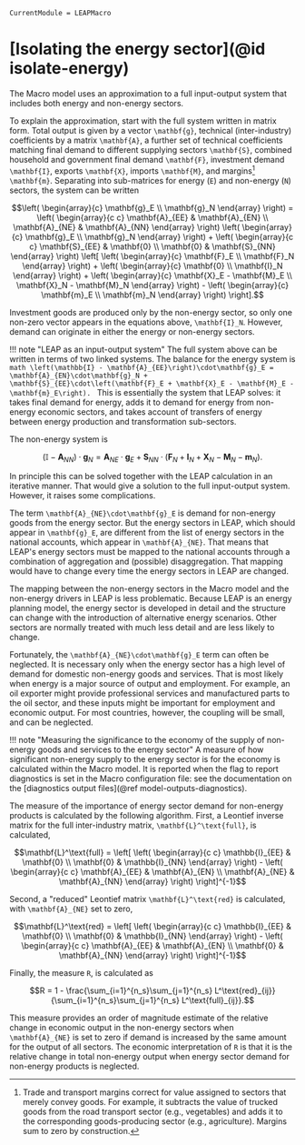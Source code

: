 ```@meta
CurrentModule = LEAPMacro
```

# [Isolating the energy sector](@id isolate-energy)
The Macro model uses an approximation to a full input-output system that includes both energy and non-energy sectors.

To explain the approximation, start with the full system written in matrix form. Total output is given by a vector ``\mathbf{g}``, technical (inter-industry) coefficients by a matrix ``\mathbf{A}``, a further set of technical coefficients matching final demand to different supplying sectors ``\mathbf{S}``, combined household and government final demand ``\mathbf{F}``, investment demand ``\mathbf{I}``, exports ``\mathbf{X}``, imports ``\mathbf{M}``, and margins[^1] ``\mathbf{m}``. Separating into sub-matrices for energy (``E``) and non-energy (``N``) sectors, the system can be written
```math
\left(
    \begin{array}{c}
        \mathbf{g}_E \\
        \mathbf{g}_N
    \end{array}
\right)
=
\left(
    \begin{array}{c c}
        \mathbf{A}_{EE} & \mathbf{A}_{EN} \\
        \mathbf{A}_{NE} & \mathbf{A}_{NN}
    \end{array}
\right)
\left(
    \begin{array}{c}
        \mathbf{g}_E \\
        \mathbf{g}_N
    \end{array}
\right)
+
\left(
    \begin{array}{c c}
        \mathbf{S}_{EE} & \mathbf{0} \\
        \mathbf{0} & \mathbf{S}_{NN}
    \end{array}
\right)
\left[
    \left(
        \begin{array}{c}
            \mathbf{F}_E \\
            \mathbf{F}_N
        \end{array}
    \right)
    +
    \left(
        \begin{array}{c}
            \mathbf{0} \\
            \mathbf{I}_N
        \end{array}
    \right)
    +
    \left(
        \begin{array}{c}
            \mathbf{X}_E - \mathbf{M}_E \\
            \mathbf{X}_N - \mathbf{M}_N
        \end{array}
    \right)
    -
    \left(
        \begin{array}{c}
            \mathbf{m}_E \\
            \mathbf{m}_N
        \end{array}
    \right)
\right].
```
Investment goods are produced only by the non-energy sector, so only one non-zero vector appears in the equations above, ``\mathbf{I}_N``. However, demand can originate in either the energy or non-energy sectors.

!!! note "LEAP as an input-output system"
    The full system above can be written in terms of two linked systems. The balance for the energy system is
    ```math
    \left(\mathbb{I} - \mathbf{A}_{EE}\right)\cdot\mathbf{g}_E = \mathbf{A}_{EN}\cdot\mathbf{g}_N +
        \mathbf{S}_{EE}\cdot\left(\mathbf{F}_E + \mathbf{X}_E - \mathbf{M}_E - \mathbf{m}_E\right).
    ```
    This is essentially the system that LEAP solves: it takes final demand for energy, adds it to demand for energy from non-energy economic sectors, and takes account of transfers of energy between energy production and transformation sub-sectors.

The non-energy system is
```math
\left(\mathbb{I} - \mathbf{A}_{NN}\right)\cdot\mathbf{g}_N = \mathbf{A}_{NE}\cdot\mathbf{g}_E +
    \mathbf{S}_{NN}\cdot\left(\mathbf{F}_N + \mathbf{I}_N + \mathbf{X}_N - \mathbf{M}_N - \mathbf{m}_N\right).
```
In principle this can be solved together with the LEAP calculation in an iterative manner. That would give a solution to the full input-output system. However, it raises some complications.

The term ``\mathbf{A}_{NE}\cdot\mathbf{g}_E`` is demand for non-energy goods from the energy sector. But the energy sectors in LEAP, which should appear in ``\mathbf{g}_E``, are different from the list of energy sectors in the national accounts, which appear in ``\mathbf{A}_{NE}``. That means that LEAP's energy sectors must be mapped to the national accounts through a combination of aggregation and (possible) disaggregation. That mapping would have to change every time the energy sectors in LEAP are changed.

The mapping between the non-energy sectors in the Macro model and the non-energy drivers in LEAP is less problematic. Because LEAP is an energy planning model, the energy sector is developed in detail and the structure can change with the introduction of alternative energy scenarios. Other sectors are normally treated with much less detail and are less likely to change.

Fortunately, the ``\mathbf{A}_{NE}\cdot\mathbf{g}_E`` term can often be neglected. It is necessary only when the energy sector has a high level of demand for domestic non-energy goods and services. That is most likely when energy is a major source of output and employment. For example, an oil exporter might provide professional services and manufactured parts to the oil sector, and these inputs might be important for employment and economic output. For most countries, however, the coupling will be small, and can be neglected.

!!! note "Measuring the significance to the economy of the supply of non-energy goods and services to the energy sector"
    A measure of how significant non-energy supply to the energy sector is for the economy is calculated within the Macro model. It is reported when the flag to report diagnostics is set in the Macro configuration file: see the documentation on the [diagnostics output files](@ref model-outputs-diagnostics).

The measure of the importance of energy sector demand for non-energy products is calculated by the following algorithm. First, a Leontief inverse matrix for the full inter-industry matrix, ``\mathbf{L}^\text{full}``, is calculated,
```math
\mathbf{L}^\text{full} = \left[
    \left(
        \begin{array}{c c}
            \mathbb{I}_{EE} & \mathbf{0} \\
            \mathbf{0} & \mathbb{I}_{NN}
        \end{array}
    \right)
    -
    \left(
        \begin{array}{c c}
            \mathbf{A}_{EE} & \mathbf{A}_{EN} \\
            \mathbf{A}_{NE} & \mathbf{A}_{NN}
        \end{array}
    \right)
\right]^{-1}
```
Second, a "reduced" Leontief matrix ``\mathbf{L}^\text{red}`` is calculated, with ``\mathbf{A}_{NE}`` set to zero,
```math
\mathbf{L}^\text{red} = \left[
    \left(
        \begin{array}{c c}
            \mathbb{I}_{EE} & \mathbf{0} \\
            \mathbf{0} & \mathbb{I}_{NN}
        \end{array}
    \right)
    -
    \left(
        \begin{array}{c c}
            \mathbf{A}_{EE} & \mathbf{A}_{EN} \\
            \mathbf{0} & \mathbf{A}_{NN}
        \end{array}
    \right)
\right]^{-1}
```
Finally, the measure ``R``, is calculated as
```math
R = 1 - \frac{\sum_{i=1}^{n_s}\sum_{j=1}^{n_s} L^\text{red}_{ij}}{\sum_{i=1}^{n_s}\sum_{j=1}^{n_s} L^\text{full}_{ij}}.
```
This measure provides an order of magnitude estimate of the relative change in economic output in the non-energy sectors when ``\mathbf{A}_{NE}`` is set to zero if demand is increased by the same amount for the output of all sectors. The economic interpretation of ``R`` is that it is the relative change in total non-energy output when energy sector demand for non-energy products is neglected.

[^1]: Trade and transport margins correct for value assigned to sectors that merely convey goods. For example, it subtracts the value of trucked goods from the road transport sector (e.g., vegetables) and adds it to the corresponding goods-producing sector (e.g., agriculture). Margins sum to zero by construction.